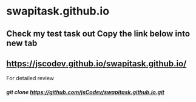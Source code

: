# swapitask.github.io

Check my test task out
Copy the link below into new tab
---
https://jscodev.github.io/swapitask.github.io/
---
For detailed review

##### git clone https://github.com/jsCodev/swapitask.github.io.git
